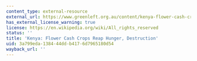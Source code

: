```yaml
---
content_type: external-resource
external_url: https://www.greenleft.org.au/content/kenya-flower-cash-crops-reap-hunger-destruction
has_external_license_warning: true
license: https://en.wikipedia.org/wiki/All_rights_reserved
status: ''
title: 'Kenya: Flower Cash Crops Reap Hunger, Destruction'
uid: 3a799eda-1384-44dd-b417-6d7965180d54
wayback_url: ''
---
```

